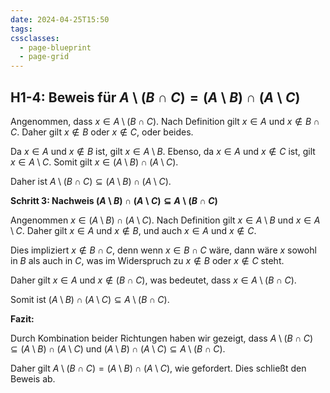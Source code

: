 ```yaml
---
date: 2024-04-25T15:50
tags: 
cssclasses:
  - page-blueprint
  - page-grid
---
```

## H1-4: Beweis für $A \setminus (B \cap C) = (A \setminus B) \cap (A \setminus C)$

Angenommen, dass $x \in A \setminus (B \cap C)$. Nach Definition gilt $x \in A$ und $x \notin B \cap C$. Daher gilt $x \notin B$ oder $x \notin C$, oder beides.

Da $x \in A$ und $x \notin B$ ist, gilt $x \in A \setminus B$. Ebenso, da $x \in A$ und $x \notin C$ ist, gilt $x \in A \setminus C$. Somit gilt $x \in (A \setminus B) \cap (A \setminus C)$.

Daher ist $A \setminus (B \cap C) \subseteq (A \setminus B) \cap (A \setminus C)$.

**Schritt 3: Nachweis $(A \setminus B) \cap (A \setminus C) \subseteq A \setminus (B \cap C)$**

Angenommen $x \in (A \setminus B) \cap (A \setminus C)$. Nach Definition gilt $x \in A \setminus B$ und $x \in A \setminus C$. Daher gilt $x \in A$ und $x \notin B$, und auch $x \in A$ und $x \notin C$.

Dies impliziert $x \notin B \cap C$, denn wenn $x \in B \cap C$ wäre, dann wäre $x$ sowohl in $B$ als auch in $C$, was im Widerspruch zu $x \notin B$ oder $x \notin C$ steht.

Daher gilt $x \in A$ und $x \notin (B \cap C)$, was bedeutet, dass $x \in A \setminus (B \cap C)$.

Somit ist $(A \setminus B) \cap (A \setminus C) \subseteq A \setminus (B \cap C)$.

**Fazit:**

Durch Kombination beider Richtungen haben wir gezeigt, dass $A \setminus (B \cap C) \subseteq (A \setminus B) \cap (A \setminus C)$ und $(A \setminus B) \cap (A \setminus C) \subseteq A \setminus (B \cap C)$.

Daher gilt $A \setminus (B \cap C) = (A \setminus B) \cap (A \setminus C)$, wie gefordert. Dies schließt den Beweis ab.
